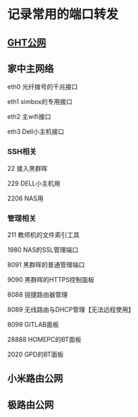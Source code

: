 # 记录常用的端口转发

## [GHT公网](http://111.39.38.46:8088)

## 家中主网络

eth0 光纤拨号的千兆接口

eth1 simbox的专用接口
 
eth2 主wifi接口

eth3 Dell小主机接口

### SSH相关

22 接入黑群晖

229 DELL小主机用

2206 NAS用

### 管理相关

211 教师机的文件索引工具

1980 NAS的SSL管理端口

8091 黑群晖的普通管理端口

9090 黑群晖的HTTPS控制面板

8088 锐捷路由器管理

8089 无线路由与DHCP管理【无法远程使用】

8099 GITLAB面板

28888 HOMEPC的BT面板

2020 GPD的BT面板

## 小米路由公网

## 极路由公网

